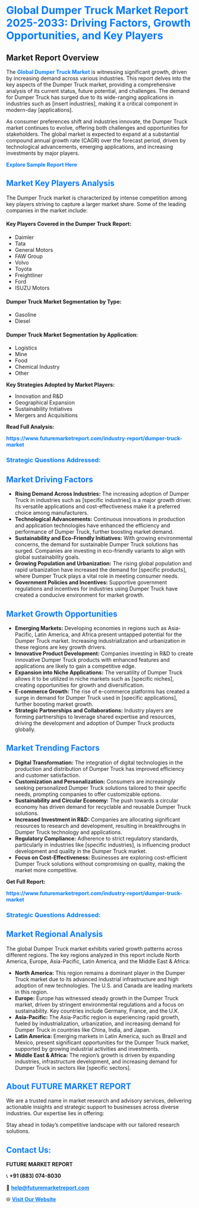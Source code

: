 <h1 style="color: #007BFF;">Global Dumper Truck Market Report 2025-2033: Driving Factors, Growth Opportunities, and Key Players</h1>

<section id="overview">
<h2>Market Report Overview</h2>
<p>The <a href="https://www.futuremarketreport.com/industry-report/dumper-truck-market" style="color: #007BFF; text-decoration: none;"><strong>Global Dumper Truck Market</strong></a> is witnessing significant growth, driven by increasing demand across various industries. This report delves into the key aspects of the Dumper Truck market, providing a comprehensive analysis of its current status, future potential, and challenges. The demand for Dumper Truck has surged due to its wide-ranging applications in industries such as [insert industries], making it a critical component in modern-day [applications].</p>
<p>As consumer preferences shift and industries innovate, the Dumper Truck market continues to evolve, offering both challenges and opportunities for stakeholders. The global market is expected to expand at a substantial compound annual growth rate (CAGR) over the forecast period, driven by technological advancements, emerging applications, and increasing investments by major players.</p>
</section>

<section id="overview">
<p><a href="https://www.futuremarketreport.com/request-sample/reportId=43795" style="color: #007BFF; text-decoration: none;"><strong>Explore Sample Report Here</strong></a></p>
</section>

<section id="key-players">
<h2 style="color: #007BFF;">Market Key Players Analysis</h2>
<p>The Dumper Truck market is characterized by intense competition among key players striving to capture a larger market share. Some of the leading companies in the market include:</p>
<h4>Key Players Covered in the Dumper Truck Report:</h4>
<ul><li>Daimler</li><li>Tata</li><li>General Motors</li><li>FAW Group</li><li>Volvo</li><li>Toyota</li><li>Freightliner</li><li>Ford</li><li>ISUZU Motors</li></ul>
<h4>Dumper Truck Market Segmentation by Type:</h4>
<ul><li>Gasoline</li><li>Diesel</li></ul>

<h4>Dumper Truck Market Segmentation by Application:</h4>
<ul><li>Logistics</li><li>Mine</li><li>Food</li><li>Chemical Industry</li><li>Other</li></ul>
<p><strong>Key Strategies Adopted by Market Players:</strong></p>
<ul>
<li>Innovation and R&D</li>
<li>Geographical Expansion</li>
<li>Sustainability Initiatives</li>
<li>Mergers and Acquisitions</li>
</ul>
</section>

<section>
<p><strong>Read Full Analysis: </strong></p><a href="https://www.futuremarketreport.com/industry-report/dumper-truck-market" style="color: #007BFF; text-decoration: none;"><strong>https://www.futuremarketreport.com/industry-report/dumper-truck-market</strong></a>
<h3 style="color: #007BFF;">Strategic Questions Addressed:</h3>
</section>

<section id="driving-factors">
<h2 style="color: #007BFF;">Market Driving Factors</h2>
<ul>
<li><strong>Rising Demand Across Industries:</strong> The increasing adoption of Dumper Truck in industries such as [specific industries] is a major growth driver. Its versatile applications and cost-effectiveness make it a preferred choice among manufacturers.</li>
<li><strong>Technological Advancements:</strong> Continuous innovations in production and application technologies have enhanced the efficiency and performance of Dumper Truck, further boosting market demand.</li>
<li><strong>Sustainability and Eco-Friendly Initiatives:</strong> With growing environmental concerns, the demand for sustainable Dumper Truck solutions has surged. Companies are investing in eco-friendly variants to align with global sustainability goals.</li>
<li><strong>Growing Population and Urbanization:</strong> The rising global population and rapid urbanization have increased the demand for [specific products], where Dumper Truck plays a vital role in meeting consumer needs.</li>
<li><strong>Government Policies and Incentives:</strong> Supportive government regulations and incentives for industries using Dumper Truck have created a conducive environment for market growth.</li>
</ul>
</section>

<section id="growth-opportunities">
<h2 style="color: #007BFF;">Market Growth Opportunities</h2>
<ul>
<li><strong>Emerging Markets:</strong> Developing economies in regions such as Asia-Pacific, Latin America, and Africa present untapped potential for the Dumper Truck market. Increasing industrialization and urbanization in these regions are key growth drivers.</li>
<li><strong>Innovative Product Development:</strong> Companies investing in R&D to create innovative Dumper Truck products with enhanced features and applications are likely to gain a competitive edge.</li>
<li><strong>Expansion into Niche Applications:</strong> The versatility of Dumper Truck allows it to be utilized in niche markets such as [specific niches], creating opportunities for growth and diversification.</li>
<li><strong>E-commerce Growth:</strong> The rise of e-commerce platforms has created a surge in demand for Dumper Truck used in [specific applications], further boosting market growth.</li>
<li><strong>Strategic Partnerships and Collaborations:</strong> Industry players are forming partnerships to leverage shared expertise and resources, driving the development and adoption of Dumper Truck products globally.</li>
</ul>
</section>

<section id="trending-factors">
<h2 style="color: #007BFF;">Market Trending Factors</h2>
<ul>
<li><strong>Digital Transformation:</strong> The integration of digital technologies in the production and distribution of Dumper Truck has improved efficiency and customer satisfaction.</li>
<li><strong>Customization and Personalization:</strong> Consumers are increasingly seeking personalized Dumper Truck solutions tailored to their specific needs, prompting companies to offer customizable options.</li>
<li><strong>Sustainability and Circular Economy:</strong> The push towards a circular economy has driven demand for recyclable and reusable Dumper Truck solutions.</li>
<li><strong>Increased Investment in R&D:</strong> Companies are allocating significant resources to research and development, resulting in breakthroughs in Dumper Truck technology and applications.</li>
<li><strong>Regulatory Compliance:</strong> Adherence to strict regulatory standards, particularly in industries like [specific industries], is influencing product development and quality in the Dumper Truck market.</li>
<li><strong>Focus on Cost-Effectiveness:</strong> Businesses are exploring cost-efficient Dumper Truck solutions without compromising on quality, making the market more competitive.</li>
</ul>
</section>

<section>
<p><strong>Get Full Report: </strong></p><a href="https://www.futuremarketreport.com/industry-report/dumper-truck-market" style="color: #007BFF; text-decoration: none;"><strong>https://www.futuremarketreport.com/industry-report/dumper-truck-market</strong></a>
<h3 style="color: #007BFF;">Strategic Questions Addressed:</h3>
</section>


<section id="regional-analysis">
<h2 style="color: #007BFF;">Market Regional Analysis</h2>
<p>The global Dumper Truck market exhibits varied growth patterns across different regions. The key regions analyzed in this report include North America, Europe, Asia-Pacific, Latin America, and the Middle East & Africa:</p>
<ul>
<li><strong>North America:</strong> This region remains a dominant player in the Dumper Truck market due to its advanced industrial infrastructure and high adoption of new technologies. The U.S. and Canada are leading markets in this region.</li>
<li><strong>Europe:</strong> Europe has witnessed steady growth in the Dumper Truck market, driven by stringent environmental regulations and a focus on sustainability. Key countries include Germany, France, and the U.K.</li>
<li><strong>Asia-Pacific:</strong> The Asia-Pacific region is experiencing rapid growth, fueled by industrialization, urbanization, and increasing demand for Dumper Truck in countries like China, India, and Japan.</li>
<li><strong>Latin America:</strong> Emerging markets in Latin America, such as Brazil and Mexico, present significant opportunities for the Dumper Truck market, supported by growing industrial activities and investments.</li>
<li><strong>Middle East & Africa:</strong> The region’s growth is driven by expanding industries, infrastructure development, and increasing demand for Dumper Truck in sectors like [specific sectors].</li>
</ul>
</section>

<footer>
<h2 style="color: #007BFF;">About FUTURE MARKET REPORT</h2>
<p>We are a trusted name in market research and advisory services, delivering actionable insights and strategic support to businesses across diverse industries. Our expertise lies in offering:</p>

<p>Stay ahead in today’s competitive landscape with our tailored research solutions.</p>

<h2 style="color: #007BFF;">Contact Us:</h2>
<p><strong>FUTURE MARKET REPORT</strong></p>
<p>📞 <strong>+91 (883) 074-8030</strong></p>
<p>📧 <strong><a href="mailto:help@futuremarketreport.com" style="color: #007BFF;">help@futuremarketreport.com</a></strong></p>
<p>🌐 <strong><a href="https://www.futuremarketreport.com/" style="color: #007BFF;">Visit Our Website</a></strong></p>
</footer>